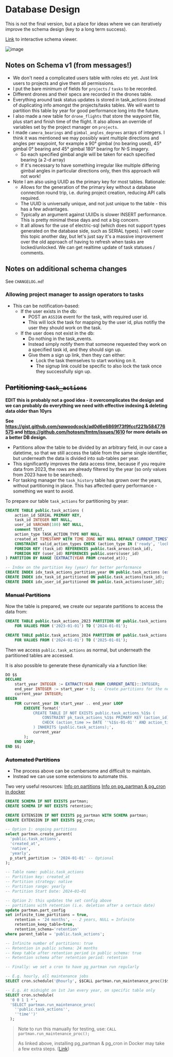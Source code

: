 # Database Design

This is not the final version, but a place for ideas where we can iteratively improve
the schema design (key to a long term success).

[Link](https://dbdiagram.io/d/Drone-667a75a79939893dae2e8b43)
to interactive schema viewer.

![image](./schema_v2.png)

## Notes on Schema v1 (from messages!)

- We don't need a complicated users table with roles etc yet. Just link users to projects and give them all permissions.
- I put the bare minimum of fields for `projects` / `tasks` to be recorded.
- Different drones and their specs are recorded in the drones table.
- Everything around task status updates is stored in task_actions (instead of duplicating
 info amongst the projects/tasks tables. We will want to partition this table by year for
  good performance long into the future.
- I also made a new table for `drone_flights` that store the waypoint file, plus start and
 finish time of the flight. It also allows an override of variables set by the project 
 manager on `projects`.
- I made `camera_bearings` and `gimbal_angles_degrees` arrays of integers. I think it was
 mentioned we may possibly want multiple directions and angles per waypoint, for example
  a 90° gimbal (no bearing used), 45° gimbal 0° bearing and 45° gimbal 180° bearing for
   N-S imagery.
  - So each specified gimbal angle will be taken for each specified bearing (a 2-d array)
  - If it's necessary to have something irregular like multiple differing gimbal angles in particular directions only, then this approach will not work!
- Note I am also using UUID as the primary key for most tables. Rationale:
  - Allows for the generation of the primary key without a database connection round trip,
   i.e. during project creation, reducing API calls required.
  - The UUID is universally unique, and not just unique to the table - this has a few advantages.
  - Typically an argument against UUIDs is slower INSERT performance. This is pretty minimal these days and not a big concern.
  - It all allows for the use of electric-sql (which does not support types generated on
   the database side, such as SERIAL types). I will cover this topic another day, but 
   let's just say it's a massive improvement over the old approach of having to refresh 
   when tasks are locked/unlocked. We can get realtime update of task statuses / comments.

## Notes on additional schema changes

See `CHANGELOG.md`!

### Allowing project manager to assign operators to tasks

- This can be notification-based:
  - If the user exists in the db:
    - POST an `ASSIGN` event for the task, with required user id.
    - This will lock the task for mapping by the user id, plus notifiy the user
      they should work on the task.
  - If the user does not exist in the db:
    - Do nothing in the task_events.
    - Instead simply notify them that someone requested they work on a specified
      task id, and they should sign up.
    - Give them a sign up link, then they can either:
      - Lock the task themselves to start working on it.
      - The signup link could be specific to also lock the task once they
        successfully sign up.

## ~~Partitioning `task_actions`~~

**EDIT this is probably not a good idea - it overcomplicates the design and we can probably do everything we need with effective indexing & deleting data older than 10yrs**

**See https://gist.github.com/spwoodcock/ad0d6e6869f73f9fccf221b584776575 and  https://github.com/hotosm/fmtm/issues/1610 for more details on a better DB design.**

- Partitions allow the table to be divided by an arbitrary field, in our case a datetime,
  so that we still access the table from the same single identifier, but underneath
  the data is divided into sub-tables per year.
- This significantly improves the data access time, because if you require data from
  2023, the rows are already filtered by the year (so only values from 2023 have to be
  searched).
- For tasking manager the `task_history` table has grown over the years, without
  partitioning in place. This has affected query performance - something we want to avoid.

To prepare our table `task_actions` for partitioning by year:

```sql
CREATE TABLE public.task_actions (
    action_id SERIAL PRIMARY KEY,
    task_id INTEGER NOT NULL,
    user_id VARCHAR(100) NOT NULL,
    comment TEXT,
    action_type TASK_ACTION_TYPE NOT NULL,
    created_at TIMESTAMP WITH TIME ZONE NOT NULL DEFAULT CURRENT_TIMESTAMP,
    CONSTRAINT valid_action_types CHECK (action_type IN ('ready', 'locked', 'complete', 'invalid')),
    FOREIGN KEY (task_id) REFERENCES public.task_areas(task_id),
    FOREIGN KEY (user_id) REFERENCES public.users(user_id)
) PARTITION BY RANGE (EXTRACT(YEAR FROM created_at));

-- Index on the partition key (year) for better performance
CREATE INDEX idx_task_actions_partition_year ON public.task_actions (extract(YEAR FROM created_at));
CREATE INDEX idx_task_id_partitioned ON public.task_actions(task_id);
CREATE INDEX idx_user_id_partitioned ON public.task_actions(user_id);
```

### ~~Manual Partitions~~

Now the table is prepared, we create our separate partitions to access the data from:

```sql
CREATE TABLE public.task_actions_2023 PARTITION OF public.task_actions
    FOR VALUES FROM ('2023-01-01') TO ('2024-01-01');

CREATE TABLE public.task_actions_2024 PARTITION OF public.task_actions
    FOR VALUES FROM ('2024-01-01') TO ('2025-01-01');
```

Then we access `public.task_actions` as normal, but underneath the partitioned tables
are accessed.

It is also possible to generate these dynamically via a function like:

```sql
DO $$
DECLARE
    start_year INTEGER := EXTRACT(YEAR FROM CURRENT_DATE)::INTEGER;
    end_year INTEGER := start_year + 5; -- Create partitions for the next 5 years
    current_year INTEGER;
BEGIN
    FOR current_year IN start_year .. end_year LOOP
        EXECUTE format('
            CREATE TABLE IF NOT EXISTS public.task_actions_%1$s (
                CONSTRAINT pk_task_actions_%1$s PRIMARY KEY (action_id),
                CHECK (action_time >= DATE ''%1$s-01-01'' AND action_time < DATE ''%1$s-01-01'' + INTERVAL ''1 year'')
            ) INHERITS (public.task_actions);',
            current_year
        );
    END LOOP;
END $$;
```

### ~~Automated Partitions~~

- The process above can be cumbersome and difficult to maintain.
- Instead we can use some extensions to automate this.

Two very useful resources:
[Info on partitions](https://medium.com/@joao-slgd/partitioning-your-postgresql-table-d56c678d3276)
[Info on pg_partman & pg_cron in docker](https://eduanbekker.com/post/pg-partman/)

```sql
CREATE SCHEMA IF NOT EXISTS partman;
CREATE SCHEMA IF NOT EXISTS retention;

CREATE EXTENSION IF NOT EXISTS pg_partman WITH SCHEMA partman;
CREATE EXTENSION IF NOT EXISTS pg_cron;

-- Option 1: ongoing partitions
select partman.create_parent(
  'public.task_actions',
  'created_at',
  'native',
  'yearly',
  p_start_partition := '2024-01-01' -- Optional
);

-- Table name: public.task_actions
-- Partition key: created_at
-- Partition strategy: native
-- Partition range: yearly
-- Partition Start Date: 2024–01–01

-- Option 2: this updates the set config above
-- partitions with retention (i.e. deletion after a certain date)
update partman.part_config
set infinite_time_partitions = true,
    retention = '24 months', -- 2 years, NULL = Infinite
    retention_keep_table=true,
    retention_schema='retention'
where parent_table = 'public.task_actions';

-- Infinite number of partitions: true
-- Retention in public schema: 24 months
-- Keep table after retention period in public schema: true
-- Retention schema after retention period: retention

-- Finally: we set a cron to have pg_partman run regularly

-- E.g. hourly, all maintenance jobs
SELECT cron.schedule('@hourly', $$CALL partman.run_maintenance_proc()$$);

-- E.g. At midnight on 1st Jan every year, on specific table only
SELECT cron.schedule(
  '0 0 1 1 *',
  'SELECT partman.run_maintenance_proc(
    ''public.task_actions'',
    ''time'')'
  );
```

> Note to run this manually for testing, use: `CALL partman.run_maintenance_proc();`
>
> As linked above, installing pg_partman & pg_cron in Docker may take a few extra steps.
> ([Link](https://eduanbekker.com/post/pg-partman/))
